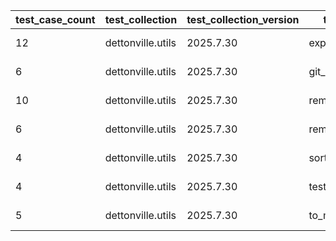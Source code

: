 | test_case_count | test_collection | test_collection_version | test_component | test_date | test_failed | test_details_link |
| --- | --- | --- | --- | --- | --- | --- |
| 12 | dettonville.utils | 2025.7.30 | export_dicts | 2025-08-02T00:19:35Z | False | [test details](./export_dicts/test.results/test-results.md) |
| 6 | dettonville.utils | 2025.7.30 | git_pacp | 2025-08-02T00:19:35Z | False | [test details](./git_pacp/test.results/test-results.md) |
| 10 | dettonville.utils | 2025.7.30 | remove_dict_keys | 2025-08-02T00:19:35Z | False | [test details](./remove_dict_keys/test.results/test-results.md) |
| 6 | dettonville.utils | 2025.7.30 | remove_sensitive_keys | 2025-08-02T00:19:35Z | False | [test details](./remove_sensitive_keys/test.results/test-results.md) |
| 4 | dettonville.utils | 2025.7.30 | sort_dict_list | 2025-08-02T00:19:35Z | False | [test details](./sort_dict_list/test.results/test-results.md) |
| 4 | dettonville.utils | 2025.7.30 | test_results_logger | 2025-08-02T00:19:35Z | False | [test details](./test_results_logger/test.results/test-results.md) |
| 5 | dettonville.utils | 2025.7.30 | to_markdown | 2025-08-02T00:19:35Z | False | [test details](./to_markdown/test.results/test-results.md) |

